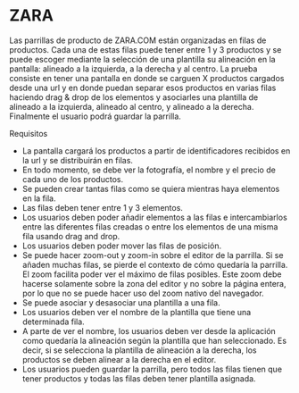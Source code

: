 # ZARA

Las parrillas de producto de ZARA.COM están organizadas en filas de productos. Cada una de estas filas puede tener entre 1 y 3 productos y se puede escoger mediante la selección de una plantilla su alineación en la pantalla: alineado a la izquierda, a la derecha y al centro.
La prueba consiste en tener una pantalla en donde se carguen X productos cargados desde una url y en donde puedan separar esos productos en varias filas haciendo drag & drop de los elementos y asociarles una plantilla de alineado a la izquierda, alineado al centro, y alineado a la derecha. Finalmente el usuario podrá guardar la parrilla.

Requisitos
- La pantalla cargará los productos a partir de identificadores recibidos en la url y se distribuirán en filas.
- En todo momento, se debe ver la fotografía, el nombre y el precio de cada uno de los productos.
- Se pueden crear tantas filas como se quiera mientras haya elementos en la fila.
- Las filas deben tener entre 1 y 3 elementos.
- Los usuarios deben poder añadir elementos a las filas e intercambiarlos entre las diferentes filas creadas o entre los elementos de una misma fila usando drag and drop.
- Los usuarios deben poder mover las filas de posición.
- Se puede hacer zoom-out y zoom-in sobre el editor de la parrilla. Si se añaden
muchas filas, se pierde el contexto de cómo quedaría la parrilla. El zoom facilita poder ver el máximo de filas posibles. Este zoom debe hacerse solamente sobre la zona del editor y no sobre la página entera, por lo que no se puede hacer uso del zoom nativo del navegador.
- Se puede asociar y desasociar una plantilla a una fila.
- Los usuarios deben ver el nombre de la plantilla que tiene una determinada fila.
- A parte de ver el nombre, los usuarios deben ver desde la aplicación como quedaría la alineación según la plantilla que han seleccionado. Es decir, si se selecciona la plantilla de alineación a la derecha, los productos se deben alinear a la derecha en el editor.
- Los usuarios pueden guardar la parrilla, pero todos las filas tienen que tener productos y todas las filas deben tener plantilla asignada.
